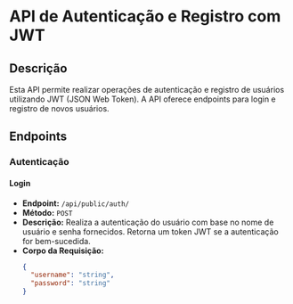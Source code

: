 # API de Autenticação e Registro com JWT

## Descrição

Esta API permite realizar operações de autenticação e registro de usuários utilizando JWT (JSON Web Token). A API oferece endpoints para login e registro de novos usuários.

## Endpoints

### Autenticação

#### Login

- **Endpoint:** `/api/public/auth/`
- **Método:** `POST`
- **Descrição:** Realiza a autenticação do usuário com base no nome de usuário e senha fornecidos. Retorna um token JWT se a autenticação for bem-sucedida.
- **Corpo da Requisição:**
  ```json
  {
    "username": "string",
    "password": "string"
  }
  ```
